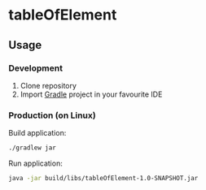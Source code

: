 # tableOfElement


## Usage

### Development

1) Clone repository
2) Import [Gradle](https://gradle.org/) project in your favourite IDE

### Production (on Linux)

Build application:

```bash
./gradlew jar
```

Run application:

```bash
java -jar build/libs/tableOfElement-1.0-SNAPSHOT.jar
```
